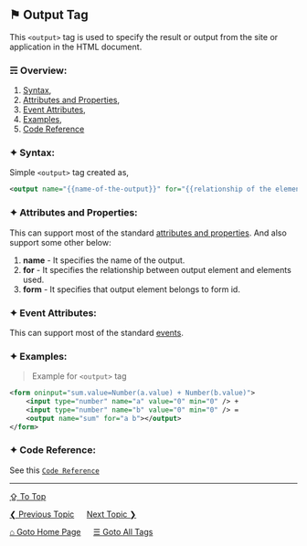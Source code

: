 ## &#9873; Output Tag
This `<output>` tag is used to specify the result or output from the site or application in the HTML document.

### &#9780; Overview:
1. [Syntax](#-syntax),
2. [Attributes and Properties](#-attributes-and-properties),
3. [Event Attributes](#-event-attributes),
4. [Examples](#-examples),
5. [Code Reference](#-code-reference)

### &#10022; Syntax:

Simple `<output>` tag created as, 
```xml
<output name="{{name-of-the-output}}" for="{{relationship of the elements}}"></output>
```

### &#10022; Attributes and Properties:
This can support most of the standard [attributes and properties](../docs/attributes-and-properties.md).
And also support some other below:
1. **name** - It specifies the name of the output.
2. **for** - It specifies the relationship between output element and elements used.
3. **form** - It specifies that output element belongs to form id.

### &#10022; Event Attributes:
This can support most of the standard [events](../docs/events.md).

### &#10022; Examples:
> Example for `<output>` tag
```xml
<form oninput="sum.value=Number(a.value) + Number(b.value)">
	<input type="number" name="a" value="0" min="0" /> + 
	<input type="number" name="b" value="0" min="0" /> = 
	<output name="sum" for="a b"></output>
</form>
```

### &#10022; Code Reference:

See this [`Code Reference`](../code/output-tag.html)

---
[&#8682; To Top](#-output-tag)

[&#10094; Previous Topic](./option-tag.md) &emsp; [Next Topic &#10095;](./p-tag.md)

[&#8962; Goto Home Page](../README.md) &emsp; [&#9776; Goto All Tags](../all-tags.md)
